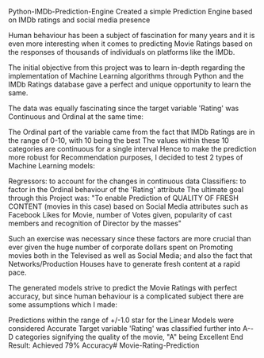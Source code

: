 Python-IMDb-Prediction-Engine
Created a simple Prediction Engine based on IMDb ratings and social media presence

Human behaviour has been a subject of fascination for many years and it is even more interesting when it comes to predicting Movie Ratings based on the responses of thousands of individuals on platforms like the IMDb.

The initial objective from this project was to learn in-depth regarding the implementation of Machine Learning algorithms through Python and the IMDb Ratings database gave a perfect and unique opportunity to learn the same.

The data was equally fascinating since the target variable 'Rating' was Continuous and Ordinal at the same time:

The Ordinal part of the variable came from the fact that IMDb Ratings are in the range of 0-10, with 10 being the best
The values within these 10 categories are continuous for a single interval
Hence to make the prediction more robust for Recommendation purposes, I decided to test 2 types of Machine Learning models:

Regressors: to account for the changes in continuous data
Classifiers: to factor in the Ordinal behaviour of the 'Rating' attribute
The ultimate goal through this Project was: "To enable Prediction of QUALITY OF FRESH CONTENT (movies in this case) based on Social Media attributes such as Facebook Likes for Movie, number of Votes given, popularity of cast members and recognition of Director by the masses"

Such an exercise was necessary since these factors are more crucial than ever given the huge number of corporate dollars spent on Promoting movies both in the Televised as well as Social Media; and also the fact that Networks/Production Houses have to generate fresh content at a rapid pace.

The generated models strive to predict the Movie Ratings with perfect accuracy, but since human behaviour is a complicated subject there are some assumptions which I made:

Predictions within the range of +/-1.0 star for the Linear Models were considered Accurate
Target variable 'Rating' was classified further into A--D categories signifying the quality of the movie, "A" being Excellent
End Result: Achieved 79% Accuracy# Movie-Rating-Prediction
